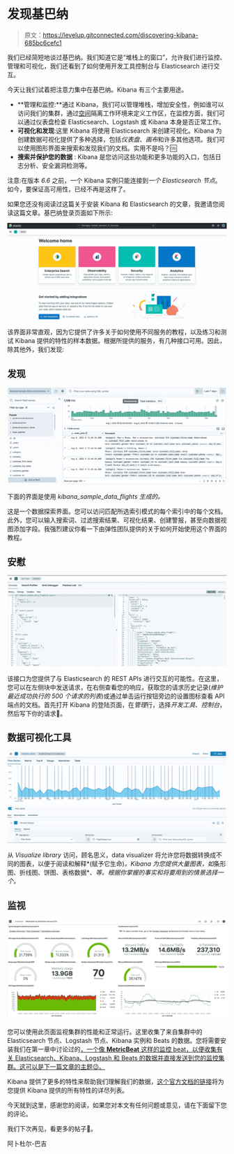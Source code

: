 # 发现基巴纳

> 原文：<https://levelup.gitconnected.com/discovering-kibana-685bc6cefc1>

我们已经简短地谈过基巴纳。我们知道它是“堆栈上的窗口”，允许我们进行监控、管理和可视化，我们还看到了如何使用开发工具控制台与 Elasticsearch 进行交互。

今天让我们试着把注意力集中在基巴纳。Kibana 有三个主要用途。

*   **管理和监控:**通过 Kibana，我们可以管理堆栈，增加安全性，例如谁可以访问我们的集群，通过[空间](https://www.elastic.co/guide/en/kibana/master/xpack-spaces.html)隔离工作环境来定义工作区，在监控方面，我们可以通过仪表盘检查 Elasticsearch、Logstash 或 Kibana 本身是否正常工作。
*   **可视化和发现**:这里 Kibana 将使用 Elasticsearch 来创建可视化。Kibana 为创建数据可视化提供了多种选择，包括*仪表盘*、*画布*和许多其他选项。我们可以使用图形界面来搜索和发现我们的文档。实用不是吗？🆒
*   **搜索并保护您的数据** : Kibana 是您访问这些功能和更多功能的入口，包括日志分析、安全漏洞检测等。

注意:在版本 *6.6* 之前，一个 Kibana 实例只能连接到*一个 Elasticsearch 节点*。如今，要保证高可用性，已经不再是这样了。

如果您还没有阅读过这篇关于安装 Kibana 和 Elasticsearch 的文章，我邀请您阅读这篇文章。基巴纳登录页面如下所示:

![](img/124f41b669211b0af11976bbaa8e7c02.png)

该界面非常直观，因为它提供了许多关于如何使用不同服务的教程，以及练习和测试 Kibana 提供的特性的样本数据。根据所提供的服务，有几种接口可用。因此，除其他外，我们发现:

## 发现

![](img/711ee7d20b5a80bc8887f8ae357b2bcb.png)

下面的界面是使用 *kibana_sample_data_flights 生成的。*

这是一个数据探索界面。您可以访问匹配所选索引模式的每个索引中的每个文档。此外，您可以输入搜索词、过滤搜索结果、可视化结果、创建警报，甚至向数据视图添加字段。我强烈建议你看一下由弹性团队提供的关于如何开始使用这个界面的教程。

## 安慰

![](img/46d896b09eed54ffa86e5ed716e8bbdd.png)

该接口为您提供了与 Elasticsearch 的 REST APIs 进行交互的可能性。在这里，您可以在左侧块中发送请求，在右侧查看您的响应，获取您的请求历史记录(*维护最近成功执行的 500 个请求的列表*)或通过单击运行按钮旁边的设置图标查看 API 端点的文档。首先打开 Kibana 的登陆页面，在*管理*行，选择*开发工具*、*控制台*，然后写下你的请求💁。

## 数据可视化工具

![](img/4378f055e4055990aebe68310090a173.png)

从 *Visualize library* 访问，顾名思义，data visualizer 将允许您将数据转换成不同的图表，以便于阅读和解释*(赋予它生命)*。Kibana 为您提供大量图表，如*条形图、折线图、饼图、表格数据*、*等。根据你掌握的事实和将要用到的情景选择一个。*

## 监视

![](img/026d6d6ede12fdccad3bb61c93c8c0c6.png)

您可以使用此页面监视集群的性能和正常运行。这里收集了来自集群中的 Elasticsearch 节点、Logstash 节点、Kibana 实例和 Beats 的数据。您将需要安装我们在第一章中讨论过的[，一个像 **MetricBeat** 这样的监控 beat，以便收集有关 Elasticsearch、Kibana、Logstash 和 Beats 的数据并直接发送到您的监控集群。这可以是下一篇文章的主题😉。](https://medium.com/@mhdabdel151/elastic-stack-in-3-mins-c46354d4d310)

Kibana 提供了更多的特性来帮助我们理解我们的数据，[这个官方文档的链接](https://www.elastic.co/kibana/features)将为您提供 Kibana 提供的所有特性的详尽列表。

今天就到这里，感谢您的阅读，如果您对本文有任何问题或意见，请在下面留下您的评论。

我们下次再见，看更多的帖子🚀。

阿卜杜尔-巴吉